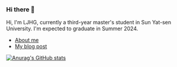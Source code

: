 ### Hi there 👋

Hi, I'm LJHG, currently a third-year master's student in Sun Yat-sen University. I'm expected to graduate in Summer 2024.

* [About me](https://www.ljhblog.top/aboutme.html)
* [My blog post](https://www.ljhblog.top/archive.html)

[![Anurag's GitHub stats](https://github-readme-stats.vercel.app/api?username=LJHG&theme=dracula)](https://github.com/anuraghazra/github-readme-stats)
<!-- [![Top Langs](https://github-readme-stats.vercel.app/api/top-langs/?username=LJHG&layout=compact)](https://github.com/anuraghazra/github-readme-stats) -->



<!--
**LJHG/LJHG** is a ✨ _special_ ✨ repository because its `README.md` (this file) appears on your GitHub profile.

Here are some ideas to get you started:

- 🔭 I’m currently working on ...
- 🌱 I’m currently learning ...
- 👯 I’m looking to collaborate on ...
- 🤔 I’m looking for help with ...
- 💬 Ask me about ...
- 📫 How to reach me: ...
- 😄 Pronouns: ...
- ⚡ Fun fact: ...
-->
